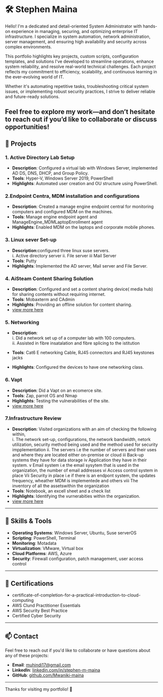 # 🛠️ Stephen Maina 


Hello! I'm a dedicated and detail-oriented System Administrator with hands-on experience in managing, securing, and optimizing enterprise IT infrastructure. I specialize in system automation, network administration, server management, and ensuring high availability and security across complex environments.

This portfolio highlights key projects, custom scripts, configuration templates, and solutions I've developed to streamline operations, enhance system reliability, and resolve real-world technical challenges. Each project reflects my commitment to efficiency, scalability, and continuous learning in the ever-evolving world of IT.

Whether it's automating repetitive tasks, troubleshooting critical system issues, or implementing robust security practices, I strive to deliver reliable and future-ready solutions.

Feel free to explore my work—and don’t hesitate to reach out if you’d like to collaborate or discuss opportunities!
---

## 📂 Projects

### 1. Active Directory Lab Setup
- **Description**: Configured a virtual lab with Windows Server, implemented AD DS, DNS, DHCP, and Group Policy.
- **Tools**: Hyper-V, Windows Server 2019, PowerShell
- **Highlights**: Automated user creation and OU structure using PowerShell.

### 2.Endpoint Centra, MDM installation and configurations
- **Description**: Created a manage engine endpoint central for monitoring computers and configured MDM on the machines.
- **Tools**: Manage engine endpoint agent and ManageEngine_MDMLaptopEnrollment agent
- **Highlights**: Enabled MDM on the laptops and corporate mobile phones.

### 3. Linux sever Set-up
- **Description**:configured three linux suse servers.  
              i. Active directory server
              ii. File server
              iii Mail Server
- **Tools**: Putty
- **Highlights**: Implemented the AD server, Mail server and File Server.

### 4. AiSteam Content Sharing Solution
- **Description**: Configured and set a content sharing device( media hub) for sharing contents without requiring internet.
- **Tools**: Mobaxterm and CAdmin
- **Highlights**: Providing an offline solution for content sharing.
- [view more here](AiStream/AiStream.md)

### 5. Networking
- **Description**:  
                   i. Did a network set up of a computer lab with 100 computers.  
                   ii. Assisted in fibre insatalation and fibre splicing to the istitution
                   
- **Tools**: Cat6 E networking Cable, RJ45 connectors and RJ45 keystones jacks
- **Highlights**: Configured the devices to have one networking class.

 ### 6. Vapt
- **Description**: Did a Vapt on an ecomerce site.
- **Tools**: Zap, parrot OS and Nmap
- **Highlights**: Testing the vulnerabilities of the site.  
- [view more here](Vapt/Vapt.md)

### 7.Infrastructure Review
- **Description**: Visited organizations with an aim of checking the following within,  
            i. The network set-up, configurations, the network bandwidth, netork utilization, security method being used and the method used for security impplementation
            ii. The servers i.e the number of servers and their uses and where they are located either on-premise or cloud
            iii Back-up systems they have for data storage
            iv Application they have in their system.
            v Email system i.e the email sysytem that is used in the organization, the number of email addresses
            vi Access control system in place
            Vii Security in place i.e if there is an endpont system, the updates frequency, wheather MDM is implementede and others
            viii The inventory of all the assetswithin the organization
- **Tools**: Notebook, an excell sheet and a check list
- **Highlights**: Identifying the vurnerabities within the organization.
- [view more here](Network/Network.md)

---

## 🧰 Skills & Tools

- **Operating Systems**: Windows Server, Ubuntu, Suse serverOS  
- **Scripting**: PowerShell, Terminal  
- **Monitoring**: Motadata  
- **Virtualization**: VMware, Virtual box  
- **Cloud Platforms**: AWS, Azure  
- **Security**: Firewall configuration, patch management, user access control

---

## 📜 Certifications

- certificate-of-completion-for-a-practical-introduction-to-cloud-computing  
- AWS Clund Practitioner Essentials  
- AWS Security Best Practice
- Certified Cyber Security

---

## 📫 Contact

Feel free to reach out if you'd like to collaborate or have questions about any of these projects:

- **Email**: muhindi17@gmail.com  
- **LinkedIn**: [linkedin.com/in/stephen-m-maina](https://www.linkedin.com/in/stephen-m-maina)  
- **GitHub**: [github.com/Mwaniki-maina](https://github.com/Mwaniki-maina/Portfolio)

---

Thanks for visiting my portfolio! 🚀
